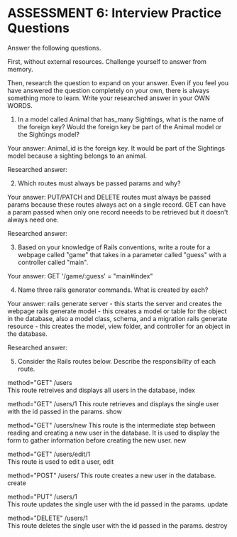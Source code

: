 # ASSESSMENT 6: Interview Practice Questions
Answer the following questions.

First, without external resources. Challenge yourself to answer from memory.

Then, research the question to expand on your answer. Even if you feel you have answered the question completely on your own, there is always something more to learn. Write your researched answer in your OWN WORDS.

1. In a model called Animal that has_many Sightings, what is the name of the foreign key? Would the foreign key be part of the Animal model or the Sightings model?

  Your answer: Animal_id is the foreign key. It would be part of the Sightings model because a sighting belongs to an animal.

  Researched answer:



2. Which routes must always be passed params and why?

  Your answer: PUT/PATCH and DELETE routes must always be passed params because these routes always act on a single record. GET can have a param passed when only one record neeeds to be retrieved but it doesn't always need one.

  Researched answer:



3. Based on your knowledge of Rails conventions, write a route for a webpage called "game" that takes in a parameter called "guess" with a controller called "main".

  Your answer: GET '/game/:guess' = "main#index"



4. Name three rails generator commands. What is created by each?

  Your answer:
  rails generate server - this starts the server and creates the webpage
  rails generate model - this creates a model or table for the object in the database, also a model class, schema, and a migration
  rails generate resource -  this creates the model, view folder, and controller for an object in the database.

  Researched answer:



5. Consider the Rails routes below. Describe the responsibility of each route.

method="GET"    /users       
This route retreives and displays all users in the database, index

method="GET"    /users/1 
This route retrieves and displays the single user with the id passed in the params. show

method="GET"    /users/new
This route is the intermediate step between reading and creating a new user in the database. It is used to display the form to gather information before creating the new user. new

method="GET"    /users/edit/1    
This route is used to edit a user, edit

method="POST"   /users/ 
This route creates a new user in the database.   create   

method="PUT"    /users/1  
This route updates the single user with the id passed in the params. update

method="DELETE" /users/1      
This route deletes the single user with the id passed in the params. destroy
